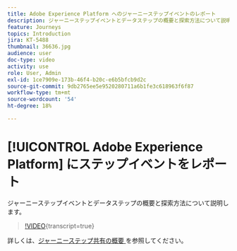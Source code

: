 ```yaml
---
title: Adobe Experience Platform へのジャーニーステップイベントのレポート
description: ジャーニーステップイベントとデータステップの概要と探索方法について説明します。
feature: Journeys
topics: Introduction
jira: KT-5488
thumbnail: 36636.jpg
audience: user
doc-type: video
activity: use
role: User, Admin
exl-id: 1ce7909e-173b-46f4-b20c-e6b5bfcb9d2c
source-git-commit: 9db2765ee5e9520280711a6b1fe3c618963f6f87
workflow-type: tm+mt
source-wordcount: '54'
ht-degree: 18%

---
```


# [!UICONTROL Adobe Experience Platform] にステップイベントをレポート

ジャーニーステップイベントとデータステップの概要と探索方法について説明します。

>[!VIDEO](https://video.tv.adobe.com/v/36636?learn=on){transcript=true}

詳しくは、[ジャーニーステップ共有の概要 ](https://experienceleague.adobe.com/docs/journeys/using/building-journeys/sharing-journey-steps/sharing-overview.html?lang=en) を参照してください。
